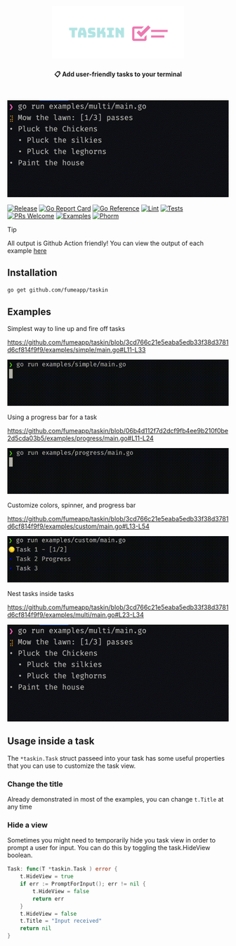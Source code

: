 <h1 align="center">
    <img src="https://github.com/fumeapp/taskin/raw/main/taskin.png" width="300" />
 <br />
</h1>

<p align="center"><strong>📋 Add user-friendly tasks to your terminal </strong></p>
<br />

![Multi](/multi.gif)


[![Release](https://img.shields.io/github/v/release/fumeapp/taskin)](https://github.com/fumeapp/taskin/releases)
[![Go Report Card](https://goreportcard.com/badge/github.com/fumeapp/taskin)](https://goreportcard.com/report/github.com/fumeapp/taskin)
[![Go Reference](https://pkg.go.dev/badge/github.com/fumeapp/taskin.svg)](https://pkg.go.dev/github.com/fumeapp/taskin)
[![Lint](https://github.com/fumeapp/taskin/actions/workflows/lint.yml/badge.svg)](https://github.com/fumeapp/taskin/actions/workflows/lint.yml)
[![Tests](https://github.com/fumeapp/taskin/actions/workflows/test.yml/badge.svg)](https://github.com/fumeapp/taskin/actions/workflows/test.yml)
[![PRs Welcome](https://img.shields.io/badge/PRs-welcome-brightgreen.svg)](https://github.com/fumeapp/taskin/pulls)
[![Examples](https://github.com/fumeapp/taskin/actions/workflows/examples.yml/badge.svg)](https://github.com/fumeapp/taskin/actions/workflows/examples.yml)
[![Phorm](https://img.shields.io/badge/Phorm-Ask-pink)](https://www.phorm.ai/query?projectId=4d6b35fb-2ee0-40a3-ad5f-952dc5f69365)


> [!TIP]
>
> All output is Github Action friendly! 
> You can view the output of each example [here](https://github.com/fumeapp/taskin/actions/workflows/examples.yml)



## Installation

```bash
go get github.com/fumeapp/taskin
```

## Examples

Simplest way to line up and fire off tasks

https://github.com/fumeapp/taskin/blob/3cd766c21e5eaba5edb33f38d3781d6cf814f9f9/examples/simple/main.go#L11-L33

![Simple](/simple.gif)


Using a progress bar for a task

https://github.com/fumeapp/taskin/blob/06b4d112f7d2dcf9fb4ee9b210f0be2d5cda03b5/examples/progress/main.go#L11-L24

![Progress](/progress.gif)


Customize colors, spinner, and progress bar

https://github.com/fumeapp/taskin/blob/3cd766c21e5eaba5edb33f38d3781d6cf814f9f9/examples/custom/main.go#L13-L54

![Custom](/custom.gif)



Nest tasks inside tasks

https://github.com/fumeapp/taskin/blob/3cd766c21e5eaba5edb33f38d3781d6cf814f9f9/examples/multi/main.go#L23-L34

![Multi](/multi.gif)



## Usage inside a task
The `*taskin.Task` struct passeed into your task has some useful properties that you can use to customize the task view.

### Change the title
Already demonstrated in most of the examples, you can change `t.Title` at any time

### Hide a view
Sometimes you might need to temporarily hide you task view in order to prompt a user for input.
You can do this by toggling the task.HideView boolean.

```go
Task: func(T *taskin.Task ) error {
	t.HideView = true
	if err := PromptForInput(); err != nil {
		t.HideView = false
        return err
    }
    t.HideView = false
	t.Title = "Input received"
	return nil
}

```
